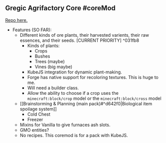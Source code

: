 ## Gregic Agrifactory Core #coreMod
[Repo here.](https://github.com/TheDogOfChaos/Gregic-Agrifactory-Core)
- Features (SO FAR):
	- Different kinds of ore plants, their harvested varients, their raw essences, and their seeds. \[CURRENT PRIORITY] ^031fb8
		- Kinds of plants:
			- Crops
			- Bushes
			- Trees (maybe)
			- Vines (big maybe)
		- KubeJS integration for dynamic plant-making.
		- Forge has native support for recoloring textures. This is huge to me.
		- Will need a builder class.
		- Allow the ability to choose if a crop uses the `minecraft:block/crop` model or the `minecraft:block/cross` model
	- [[Brainstorming & Planning (main pack)#^d642f0|Biological item spoilage system]]
		- Cold Chest 
		- Freezer
	- Mixins for Vanilla to give furnaces ash slots.
	- GMO entities?
	- No recipes. This coremod is for a pack with KubeJS. 